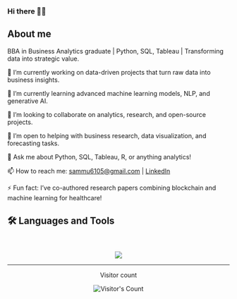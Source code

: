 ### Hi there 👋🏾

## About me

BBA in Business Analytics graduate | Python, SQL, Tableau | Transforming data into strategic value.

🔭 I’m currently working on data-driven projects that turn raw data into business insights.

🌱 I’m currently learning advanced machine learning models, NLP, and generative AI.

👯 I’m looking to collaborate on analytics, research, and open-source projects.

🤝 I’m open to helping with business research, data visualization, and forecasting tasks.

💬 Ask me about Python, SQL, Tableau, R, or anything analytics!

📫 How to reach me: [sammu6105@gmail.com](mailto:sammu6105@gmail.com) | [LinkedIn](https://linkedin.com/in/r-samiksha-reddy-828987299)

⚡ Fun fact: I’ve co-authored research papers combining blockchain and machine learning for healthcare!

## 🛠️ Languages and Tools

<br>

<p align="center">
  <img src="https://skillicons.dev/icons?i=java,mongodb,python,html,looker studio,bigquery" />
</p>

<hr>

<div align="center"> 
  <p>Visitor count</p>
  <img src="https://profile-counter.glitch.me/{USERNAME}/count.svg" alt="Visitor's Count" />
</div>


